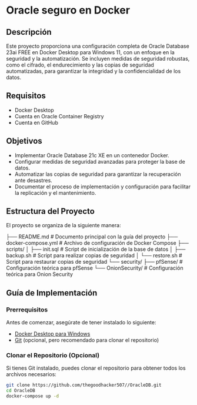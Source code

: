 # Oracle seguro en Docker

## Descripción

Este proyecto proporciona una configuración completa de Oracle Database 23ai FREE en Docker Desktop para Windows 11, con un enfoque en la seguridad y la automatización. Se incluyen medidas de seguridad robustas, como el cifrado, el endurecimiento y las copias de seguridad automatizadas, para garantizar la integridad y la confidencialidad de los datos.

## Requisitos

- Docker Desktop
- Cuenta en Oracle Container Registry
- Cuenta en GitHub

## Objetivos

-   Implementar Oracle Database 21c XE en un contenedor Docker.
-   Configurar medidas de seguridad avanzadas para proteger la base de datos.
-   Automatizar las copias de seguridad para garantizar la recuperación ante desastres.
-   Documentar el proceso de implementación y configuración para facilitar la replicación y el mantenimiento.

## Estructura del Proyecto

El proyecto se organiza de la siguiente manera:

├── README.md # Documento principal con la guía del proyecto
├── docker-compose.yml # Archivo de configuración de Docker Compose
├── scripts/
│ ├── init.sql # Script de inicialización de la base de datos
│ ├── backup.sh # Script para realizar copias de seguridad
│ └── restore.sh # Script para restaurar copias de seguridad
└── security/
├── pfSense/ # Configuración teórica para pfSense
└── OnionSecurity/ # Configuración teórica para Onion Security


## Guía de Implementación

### Prerrequisitos

Antes de comenzar, asegúrate de tener instalado lo siguiente:

-   [Docker Desktop para Windows](https://www.docker.com/products/docker-desktop/)
-   [Git](https://git-scm.com/) (opcional, pero recomendado para clonar el repositorio)

### Clonar el Repositorio (Opcional)

Si tienes Git instalado, puedes clonar el repositorio para obtener todos los archivos necesarios:

```bash
git clone https://github.com/thegoodhacker507//OracleDB.git
cd OracleDB
docker-compose up -d